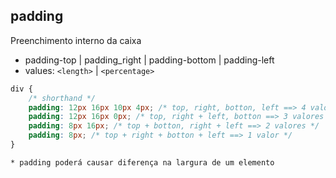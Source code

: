 ## padding

Preenchimento interno da caixa

- padding-top | padding_right | padding-bottom | padding-left
- values: `<length>` | `<percentage>`
```css
div {
    /* shorthand */
    padding: 12px 16px 10px 4px; /* top, right, botton, left ==> 4 valores */
    padding: 12px 16px 0px; /* top, right + left, botton ==> 3 valores */
    padding: 8px 16px; /* top + botton, right + left ==> 2 valores */
    padding: 8px; /* top + right + botton + left ==> 1 valor */
}
```

    * padding poderá causar diferença na largura de um elemento
